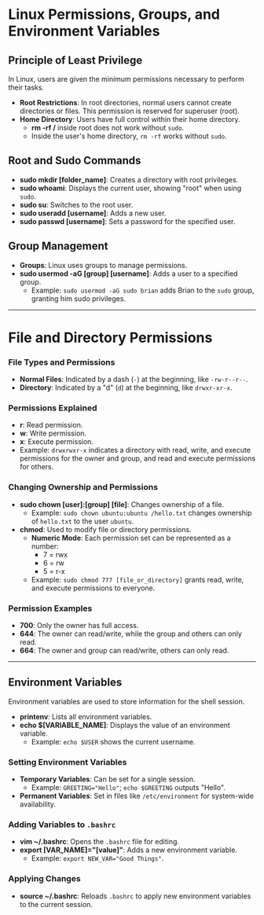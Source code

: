 # Linux Permissions, Groups, and Environment Variables

## Principle of Least Privilege

In Linux, users are given the minimum permissions necessary to perform their tasks.

- **Root Restrictions**: In root directories, normal users cannot create directories or files. This permission is reserved for superuser (root).
- **Home Directory**: Users have full control within their home directory.
  - **rm -rf /** inside root does not work without `sudo`.
  - Inside the user's home directory, `rm -rf` works without `sudo`.

## Root and Sudo Commands

- **sudo mkdir [folder_name]**: Creates a directory with root privileges.
- **sudo whoami**: Displays the current user, showing "root" when using `sudo`.
- **sudo su**: Switches to the root user.
- **sudo useradd [username]**: Adds a new user.
- **sudo passwd [username]**: Sets a password for the specified user.

## Group Management

- **Groups**: Linux uses groups to manage permissions.
- **sudo usermod -aG [group] [username]**: Adds a user to a specified group.
  - Example: `sudo usermod -aG sudo brian` adds Brian to the `sudo` group, granting him sudo privileges.

---

# File and Directory Permissions

### File Types and Permissions

- **Normal Files**: Indicated by a dash (`-`) at the beginning, like `-rw-r--r--`.
- **Directory**: Indicated by a "d" (`d`) at the beginning, like `drwxr-xr-x`.

### Permissions Explained

- **r**: Read permission.
- **w**: Write permission.
- **x**: Execute permission.
- Example: `drwxrwxr-x` indicates a directory with read, write, and execute permissions for the owner and group, and read and execute permissions for others.

### Changing Ownership and Permissions

- **sudo chown [user]:[group] [file]**: Changes ownership of a file.
  - Example: `sudo chown ubuntu:ubuntu /hello.txt` changes ownership of `hello.txt` to the user `ubuntu`.
- **chmod**: Used to modify file or directory permissions.
  - **Numeric Mode**: Each permission set can be represented as a number:
    - 7 = rwx
    - 6 = rw
    - 5 = r-x
  - Example: `sudo chmod 777 [file_or_directory]` grants read, write, and execute permissions to everyone.

### Permission Examples

- **700**: Only the owner has full access.
- **644**: The owner can read/write, while the group and others can only read.
- **664**: The owner and group can read/write, others can only read.

---

## Environment Variables

Environment variables are used to store information for the shell session.

- **printenv**: Lists all environment variables.
- **echo $[VARIABLE_NAME]**: Displays the value of an environment variable.
  - Example: `echo $USER` shows the current username.

### Setting Environment Variables

- **Temporary Variables**: Can be set for a single session.
  - Example: `GREETING="Hello"`; `echo $GREETING` outputs "Hello".
- **Permanent Variables**: Set in files like `/etc/environment` for system-wide availability.

### Adding Variables to `.bashrc`

- **vim ~/.bashrc**: Opens the `.bashrc` file for editing.
- **export [VAR_NAME]="[value]"**: Adds a new environment variable.
  - Example: `export NEW_VAR="Good Things"`.

### Applying Changes

- **source ~/.bashrc**: Reloads `.bashrc` to apply new environment variables to the current session.

